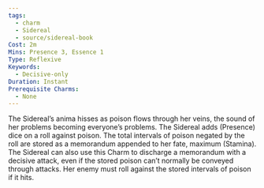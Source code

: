 ```yaml
---
tags:
  - charm
  - Sidereal
  - source/sidereal-book
Cost: 2m
Mins: Presence 3, Essence 1
Type: Reflexive
Keywords:
  - Decisive-only
Duration: Instant
Prerequisite Charms:
  - None
---
```

The Sidereal’s anima hisses as poison flows through her veins, the sound of her problems becoming everyone’s problems. The Sidereal adds (Presence) dice on a roll against poison. The total intervals of poison negated by the roll are stored as a memorandum appended to her fate, maximum (Stamina). The Sidereal can also use this Charm to discharge a memorandum with a decisive attack, even if the stored poison can’t normally be conveyed through attacks. Her enemy must roll against the stored intervals of poison if it hits.